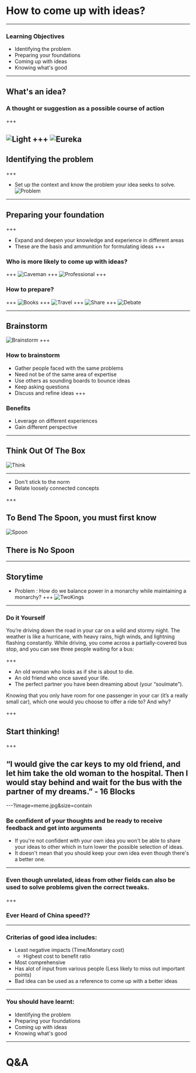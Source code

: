 # How to come up with ideas?
---
### Learning Objectives
- Identifying the problem
- Preparing your foundations
- Coming up with ideas
- Knowing what's good
---
## What's an idea?
### A thought or suggestion as a possible course of action

+++

![Light](https://cmkt-image-prd.global.ssl.fastly.net/0.1.0/ps/945473/580/580/m1/fpnw/wm0/light-bulb-.jpg?1454093067&s=249137b51ba7ab5f697ceecf56343267)
+++
![Eureka](https://www.thehistoryvault.co.uk/wp-content/uploads/2014/09/Eureka.gif)
---
## Identifying the problem
+++
- Set up the context and know the problem your idea seeks to solve.
![Problem](https://cdn-images-1.medium.com/max/1000/1*zPiik9vlW_G7GU9bTjxhJQ.jpeg)
---
## Preparing your foundation
+++
- Expand and deepen your knowledge and experience in different areas
- These are the basis and ammunition for formulating ideas
+++
### Who is more likely to come up with ideas?
+++
![Caveman](https://d2gg9evh47fn9z.cloudfront.net/800px_COLOURBOX6956582.jpg)
+++
![Professional](https://thumbs.dreamstime.com/b/professional-man-cartoon-14788435.jpg)
+++ 
### How to prepare?
+++
![Books](http://ichef.bbci.co.uk/wwfeatures/wm/live/1280_640/images/live/p0/2v/dp/p02vdpfn.jpg)
+++
![Travel](http://www.caribpress.com/wp-content/uploads/2017/03/Travel-site.jpg)
+++
![Share](http://info.talkonomy.com/wp-content/uploads/2015/09/brains.png)
+++
![Debate](https://pi.tedcdn.com/r/talkstar-assets.s3.amazonaws.com/production/playlists/playlist_482/healthy_debate_1200x627.jpg?quality=89&w=800)

---
## Brainstorm
![Brainstorm](https://cdn-images-1.medium.com/max/900/1*jvLUTQlLqgAuMSnLLcJVmg.png)
+++
### How to brainstorm
- Gather people faced with the same problems
- Need not be of the same area of expertise
- Use others as sounding boards to bounce ideas 
- Keep asking questions
- Discuss and refine ideas
+++
### Benefits
- Leverage on different experiences
- Gain different perspective

---

## Think Out Of The Box
![Think](https://encrypted-tbn0.gstatic.com/images?q=tbn:ANd9GcQUHZ3m1RM2YB_rdgTycZVmegJ7tRMqpkIykJB4fOabW8lW92-gFw)

---
- Don't stick to the norm
- Relate loosely connected concepts

+++
## To Bend The Spoon, you must first know

![Spoon](https://i1.wp.com/dotelekinesis.com/wp-content/uploads/2016/01/How-to-bend-a-spoon-with-your-mind.jpg?fit=600%2C300)

## There is No Spoon

---
## Storytime
- Problem : How do we balance power in a monarchy while maintaining a monarchy?
+++
![TwoKings](https://i.pinimg.com/originals/1a/8d/28/1a8d28023053187ddc46e9587455c981.jpg)
---
### Do it Yourself
You’re driving down the road in your car on a wild and stormy night. The weather is like a hurricane, with heavy rains, high winds, and lightning flashing constantly. While driving, you come across a partially-covered bus stop, and you can see three people waiting for a bus:


+++


- An old woman who looks as if she is about to die.
- An old friend who once saved your life.
- The perfect partner you have been dreaming about (your “soulmate”).

Knowing that you only have room for one passenger in your car (it’s a really small car), which one would you choose to offer a ride to? And why?

+++

## Start thinking!

+++

## “I would give the car keys to my old friend, and let him take the old woman to the hospital. Then I would stay behind and wait for the bus with the partner of my dreams.” - 16 Blocks

---?image=meme.jpg&size=contain

### Be confident of your thoughts and be ready to receive feedback and get into arguments

- If you're not confident with your own idea you won't be able to share your ideas to other which in turn lower the possible selection of ideas.
- It doesn't mean that you should keep your own idea even though there's a better one.
     
---

### Even though unrelated, ideas from other fields can also be used to solve problems given the correct tweaks.

+++

### Ever Heard of China speed??

---

### Criterias of good idea includes: 
- Least negative impacts (Time/Monetary cost)
  - Highest cost to benefit ratio
- Most comprehensive
- Has alot of input from various people (Less likely to miss out important points)
- Bad idea can be used as a reference to come up with a better ideas

---
### You should have learnt:
- Identifying the problem
- Preparing your foundations
- Coming up with ideas
- Knowing what's good

--- 

# Q&A
